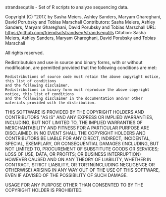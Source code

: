 strandsequtils - Set of R scripts to analyze sequencing data.

Copyright (C)	"2017, by Sasha Meiers, Ashley Sanders, Maryam Ghareghani, David Porubsky and Tobias Marschall
	        Contributors: Sasha Meiers, Ashley Sanders, Maryam Ghareghani, David Porubsky and Tobias Marschall
	        URL: https://github.com/friendsofstrandseq/strandsequtils
	        Citation: Sasha Meiers, Ashley Sanders, Maryam Ghareghani, David Porubsky and Tobias Marschall

All rights reserved.

Redistributuion and use in source and binary forms, with or without modification, are permitted
provided that the following conditions are met:

	Redistributions of source code must retain the above copyright notice, this list of conditions
	and the following disclaimer.
	Redistributions in binary form must reproduce the above copyright notice, this list of conditions
	and the following disclaimer in the documentation and/or other materials provided with the distribution.

THIS SOFTWARE IS PROVIDED BY THE COPYRIGHT HOLDERS AND CONTRIBUTORS "AS IS" AND ANY EXPRESS OR IMPLIED WARRANTIES,
INCLUDING, BUT NOT LIMITED TO, THE IMPLIED WARRANTIES OF MERCHANTABILITY AND FITNESS FOR A PARTICULAR PURPOSE ARE
DISCLAIMED. IN NO EVENT SHALL THE COPYRIGHT HOLDERS AND CONTRIBUTORS BE LIABLE FOR ANY DIRECT, INDIRECT, INCIDENTAL,
SPECIAL, EXEMPLARY, OR CONSEQUENTIAL DAMAGES (INCLUDING, BUT NOT LIMITED TO, PROCUREMENT OF SUBSTITUTE GOODS OR 
SERVICES; LOSS OF USE, DATA, OR PROFITS; OR BUSINESS INTERRUPTION) HOWEVER CAUSED AND ON ANY THEORY OF LIABILITY,
WHETHER IN CONTRACT, STRICT LIABILITY, OR TORTN(INCLUDING NEGLIGENCE OR OTHERWISE) ARISING IN ANY WAY OUT OF THE USE OF THIS
SOFTWARE, EVEN IF ADVISED OF THE POSSIBILITY OF SUCH DAMAGE.

USAGE FOR ANY PURPOSE OTHER THAN CONSENTED TO BY THE COPYRIGHT HOLDER IS PROHIBITED.
